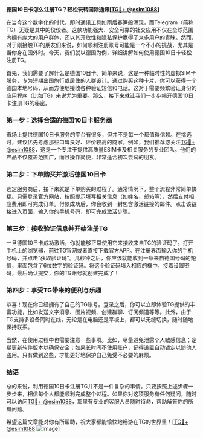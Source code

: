 **德国10日卡怎么注册TG？轻松玩转国际通讯[[TG💪+ @esim1088](https://t.me/s/esim1088)]**

在当今这个数字化的时代，即时通讯工具如雨后春笋般涌现，而Telegram（简称TG）无疑是其中的佼佼者。这款功能强大、安全可靠的社交应用不仅在全球范围内拥有庞大的用户群体，还以其开放性和隐私保护赢得了众多用户的青睐。然而，对于刚接触TG的朋友们来说，如何顺利注册账号可能是一个不小的挑战，尤其是当你身在国外时。今天，我们就以德国为例，详细讲解如何使用德国10日卡轻松注册TG。

首先，我们需要了解什么是德国10日卡。简单来说，这是一种临时性的虚拟SIM卡服务，专为短期出国旅行或居住的人群设计。通过购买这种卡片，你可以获得一个德国本地号码，从而方便地接收各种验证短信和电话。这对于需要频繁验证身份的应用程序（比如TG）来说尤为重要。那么，接下来就让我们一步步揭开德国10日卡注册TG的秘密。

### **第一步：选择合适的德国10日卡服务商**
市场上提供德国10日卡服务的平台有很多，但并不是每一个都值得信赖。在挑选时，建议优先考虑那些口碑良好、评价较高的商家。例如，我们推荐您关注[TG💪+ @esim1088](https://t.me/s/esim1088)，这是一个专注于提供高质量ESIM卡及相关服务的专业团队。他们的产品不仅覆盖范围广，而且操作简便，非常适合初次尝试的朋友。

### **第二步：下单购买并激活德国10日卡**
选定服务商后，接下来就是下单购买的过程了。通常情况下，整个流程非常简单快捷。只需登录官方网站，按照提示填写相关信息（如姓名、邮箱等），然后支付相应费用即可完成订单。付款成功后，你会收到一封包含激活链接的邮件。点击该链接进入页面，输入你的手机号码，即可完成激活步骤。

### **第三步：接收验证信息并开始注册TG**
一旦德国10日卡成功激活，你就能够正常使用它来接收来自TG的验证码了。打开手机上的浏览器，前往TG官网或者直接下载官方APP。在注册界面输入你的手机号码，并点击“获取验证码”。几秒钟之后，你应该就能收到一条来自德国号码的短信，里面包含了6位数字的验证码。将这个验证码填入相应的框中，接着设置密码，最后确认提交，你的TG账号就创建完成了！

### **第四步：享受TG带来的便利与乐趣**
恭喜！现在你已经拥有了自己的TG账号。登录之后，你可以立即体验TG提供的丰富功能，比如发送文字消息、图片视频、创建群聊、订阅频道等等。此外，由于TG支持多设备同时在线，无论是在电脑还是平板上，都可以无缝切换，随时随地保持联系。

当然，在使用过程中也需要注意一些事项。比如，尽量避免泄露个人敏感信息；定期更新软件版本以确保安全；如果长时间不使用账户，记得设置自动锁定以防他人盗用。只有做到这些，才能更好地保护自己免受不必要的麻烦。

### **结语**
总的来说，利用德国10日卡注册TG并不是一件复杂的事情。只要按照上述步骤一步步来，相信每个人都能顺利完成整个过程。如果你对这项服务有任何疑问，随时可以访问[TG💪+ @esim1088](https://t.me/s/esim1088)，那里有专业的客服人员随时待命，帮助解答你的所有问题。

希望这篇文章能对你有所帮助，祝大家都能愉快地畅游在TG的世界里！[[TG💪+ @esim1088](https://t.me/s/esim1088) ![Image](https://i.postimg.cc/4NQfJmqS/Snipaste-2025-05-13-00-14-12.png)]